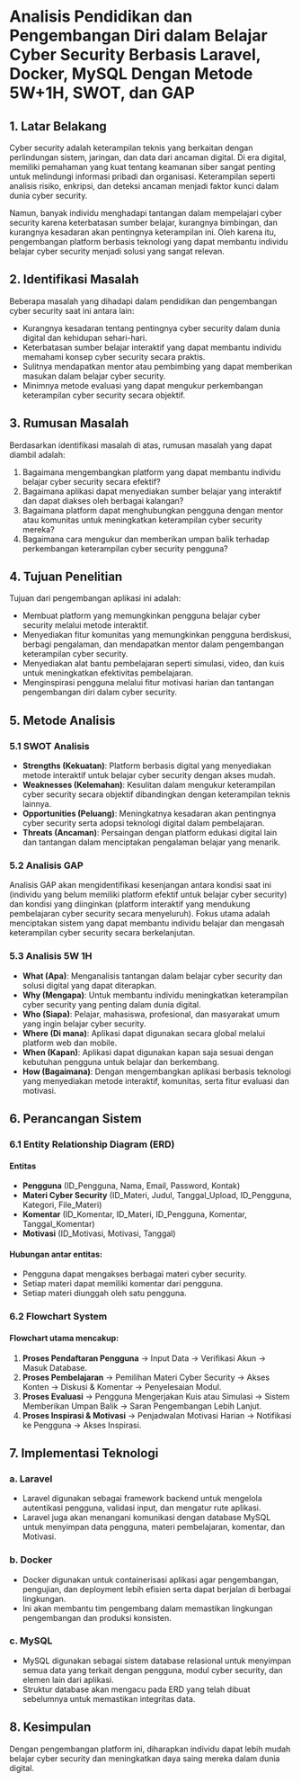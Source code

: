 # Analisis Pendidikan dan Pengembangan Diri dalam Belajar Cyber Security Berbasis Laravel, Docker, MySQL Dengan Metode 5W+1H, SWOT, dan GAP

## 1. Latar Belakang

Cyber security adalah keterampilan teknis yang berkaitan dengan perlindungan sistem, jaringan, dan data dari ancaman digital. Di era digital, memiliki pemahaman yang kuat tentang keamanan siber sangat penting untuk melindungi informasi pribadi dan organisasi. Keterampilan seperti analisis risiko, enkripsi, dan deteksi ancaman menjadi faktor kunci dalam dunia cyber security.

Namun, banyak individu menghadapi tantangan dalam mempelajari cyber security karena keterbatasan sumber belajar, kurangnya bimbingan, dan kurangnya kesadaran akan pentingnya keterampilan ini. Oleh karena itu, pengembangan platform berbasis teknologi yang dapat membantu individu belajar cyber security menjadi solusi yang sangat relevan.

## 2. Identifikasi Masalah

Beberapa masalah yang dihadapi dalam pendidikan dan pengembangan cyber security saat ini antara lain:

- Kurangnya kesadaran tentang pentingnya cyber security dalam dunia digital dan kehidupan sehari-hari.
- Keterbatasan sumber belajar interaktif yang dapat membantu individu memahami konsep cyber security secara praktis.
- Sulitnya mendapatkan mentor atau pembimbing yang dapat memberikan masukan dalam belajar cyber security.
- Minimnya metode evaluasi yang dapat mengukur perkembangan keterampilan cyber security secara objektif.

## 3. Rumusan Masalah

Berdasarkan identifikasi masalah di atas, rumusan masalah yang dapat diambil adalah:

1. Bagaimana mengembangkan platform yang dapat membantu individu belajar cyber security secara efektif?
2. Bagaimana aplikasi dapat menyediakan sumber belajar yang interaktif dan dapat diakses oleh berbagai kalangan?
3. Bagaimana platform dapat menghubungkan pengguna dengan mentor atau komunitas untuk meningkatkan keterampilan cyber security mereka?
4. Bagaimana cara mengukur dan memberikan umpan balik terhadap perkembangan keterampilan cyber security pengguna?

## 4. Tujuan Penelitian

Tujuan dari pengembangan aplikasi ini adalah:

- Membuat platform yang memungkinkan pengguna belajar cyber security melalui metode interaktif.
- Menyediakan fitur komunitas yang memungkinkan pengguna berdiskusi, berbagi pengalaman, dan mendapatkan mentor dalam pengembangan keterampilan cyber security.
- Menyediakan alat bantu pembelajaran seperti simulasi, video, dan kuis untuk meningkatkan efektivitas pembelajaran.
- Menginspirasi pengguna melalui fitur motivasi harian dan tantangan pengembangan diri dalam cyber security.

## 5. Metode Analisis

### 5.1 SWOT Analisis

- **Strengths (Kekuatan)**: Platform berbasis digital yang menyediakan metode interaktif untuk belajar cyber security dengan akses mudah.
- **Weaknesses (Kelemahan)**: Kesulitan dalam mengukur keterampilan cyber security secara objektif dibandingkan dengan keterampilan teknis lainnya.
- **Opportunities (Peluang)**: Meningkatnya kesadaran akan pentingnya cyber security serta adopsi teknologi digital dalam pembelajaran.
- **Threats (Ancaman)**: Persaingan dengan platform edukasi digital lain dan tantangan dalam menciptakan pengalaman belajar yang menarik.

### 5.2 Analisis GAP

Analisis GAP akan mengidentifikasi kesenjangan antara kondisi saat ini (individu yang belum memiliki platform efektif untuk belajar cyber security) dan kondisi yang diinginkan (platform interaktif yang mendukung pembelajaran cyber security secara menyeluruh). Fokus utama adalah menciptakan sistem yang dapat membantu individu belajar dan mengasah keterampilan cyber security secara berkelanjutan.

### 5.3 Analisis 5W 1H

- **What (Apa)**: Menganalisis tantangan dalam belajar cyber security dan solusi digital yang dapat diterapkan.
- **Why (Mengapa)**: Untuk membantu individu meningkatkan keterampilan cyber security yang penting dalam dunia digital.
- **Who (Siapa)**: Pelajar, mahasiswa, profesional, dan masyarakat umum yang ingin belajar cyber security.
- **Where (Di mana)**: Aplikasi dapat digunakan secara global melalui platform web dan mobile.
- **When (Kapan)**: Aplikasi dapat digunakan kapan saja sesuai dengan kebutuhan pengguna untuk belajar dan berkembang.
- **How (Bagaimana)**: Dengan mengembangkan aplikasi berbasis teknologi yang menyediakan metode interaktif, komunitas, serta fitur evaluasi dan motivasi.

## 6. Perancangan Sistem

### 6.1 Entity Relationship Diagram (ERD)

#### Entitas

- **Pengguna** (ID_Pengguna, Nama, Email, Password, Kontak)
- **Materi Cyber Security** (ID_Materi, Judul, Tanggal_Upload, ID_Pengguna, Kategori, File_Materi)
- **Komentar** (ID_Komentar, ID_Materi, ID_Pengguna, Komentar, Tanggal_Komentar)
- **Motivasi** (ID_Motivasi, Motivasi, Tanggal)

#### Hubungan antar entitas:

- Pengguna dapat mengakses berbagai materi cyber security.
- Setiap materi dapat memiliki komentar dari pengguna.
- Setiap materi diunggah oleh satu pengguna.

### 6.2 Flowchart System

#### Flowchart utama mencakup:

1. **Proses Pendaftaran Pengguna** → Input Data → Verifikasi Akun → Masuk Database.
2. **Proses Pembelajaran** → Pemilihan Materi Cyber Security → Akses Konten → Diskusi & Komentar → Penyelesaian Modul.
3. **Proses Evaluasi** → Pengguna Mengerjakan Kuis atau Simulasi → Sistem Memberikan Umpan Balik → Saran Pengembangan Lebih Lanjut.
4. **Proses Inspirasi & Motivasi** → Penjadwalan Motivasi Harian → Notifikasi ke Pengguna → Akses Inspirasi.

## 7. Implementasi Teknologi

### a. Laravel

- Laravel digunakan sebagai framework backend untuk mengelola autentikasi pengguna, validasi input, dan mengatur rute aplikasi.
- Laravel juga akan menangani komunikasi dengan database MySQL untuk menyimpan data pengguna, materi pembelajaran, komentar, dan Motivasi.

### b. Docker

- Docker digunakan untuk containerisasi aplikasi agar pengembangan, pengujian, dan deployment lebih efisien serta dapat berjalan di berbagai lingkungan.
- Ini akan membantu tim pengembang dalam memastikan lingkungan pengembangan dan produksi konsisten.

### c. MySQL

- MySQL digunakan sebagai sistem database relasional untuk menyimpan semua data yang terkait dengan pengguna, modul cyber security, dan elemen lain dari aplikasi.
- Struktur database akan mengacu pada ERD yang telah dibuat sebelumnya untuk memastikan integritas data.

## 8. Kesimpulan

Dengan pengembangan platform ini, diharapkan individu dapat lebih mudah belajar cyber security dan meningkatkan daya saing mereka dalam dunia digital.
